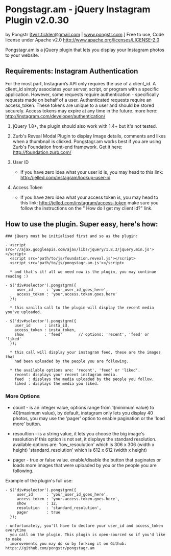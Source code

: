 Pongstagr.am - jQuery Instagram Plugin v2.0.30
==============================================
by Pongstr [twiz.tickler@gmail.com | www.pongstr.com ]
Free to use, Code license under Apache v2.0
http://www.apache.org/licenses/LICENSE-2.0

Pongstagr.am is a jQuery plugin that lets you display your Instagram photos to your website.

## Requirements: Instagram Authentication
For the most part, Instagram’s API only requires the use of a client_id. A client_id simply associates your server, script, or program with a specific application. However, some requests require authentication - specifically requests made on behalf of a user. Authenticated requests require an access_token. These tokens are unique to a user and should be stored securely. Access tokens may expire at any time in the future. more here: http://instagram.com/developer/authentication/
  
  1. jQuery 1.8+, the plugin should also work with 1.4+ but it's not tested.
  
  2. Zurb's Reveal Modal Plugin to display Image details, comments and likes when
     a thumbnail is clicked. Pongstagr.am works best if you are using Zurb's 
     Foundation front-end framework. Get it here: http://foundation.zurb.com/ 
  
  3. User ID
     - If you have zero idea what your user id is, you may head to this link:
       http://jelled.com/instagram/lookup-user-id 
  
  4. Access Token
     - If you have zero idea what your access token is, you may head to this
       link: http://jelled.com/instagram/access-token make sure you follow 
       the instructions on the " How do I get my client id?" link. 
       
  ## How to use the plugin. Super easy, here's how:
  
    ### jQuery must be initialised first and so as the plugin:
    
    - <script src='//ajax.googleapis.com/ajax/libs/jquery/1.8.3/jquery.min.js'></script>
      <script src='path/to/js/foundation.reveal.js'></script>
      <script src='path/to/js/pongstagr.am.js'></script>
      
      * and that's it! all we need now is the plugin, you may continue reading :)
  
    - $('div#selector').pongstgrm({
         user_id      : 'your_user_id_goes_here',
         access_token : 'your.access.token.goes.here'
      });
      
      * this vanilla call to the plugin will display the recent media you've uploaded.
      
    - $('div#selector').pongstgrm({
        user_id      : insta_id,
        access_token : insta_token,
        show         : 'feed'       // options: 'recent', 'feed' or  'liked'
      }); 
      
      * this call will display your instagram feed, these are the images that
        had been uploaded by the people you are following.
        
      * the available options are: 'recent', 'feed' or 'liked'.
        recent: displays your recent instagram media.
        feed  : displays the media uploaded by the people you follow.
        liked : displays the media you liked.
  
  ### More Options
  
  * count - is an integer value, options range from 1(minimum value) to 40(maximum value),
            by default, instagram only lets you display 40 photos, you may use the 'pager'
            option to enable pagination or the 'load more' button.
            
  * resoultion - is a string value, it lets you choose the big image's resolution 
                 if this option is not set, it displays the standard resolution. available options are: 
                 'low_resoulution' which is 306 x 306 (width x height)
                 'standard_resolution' which is 612 x 612 (width x height)
                 
  * pager - true or false value. enable/disable the button that paginates or loads
            more images that were uploaded by you or the people you are following.
            
  Example of the plugin's full use:
  
    - $('div#selector').pongstgrm({
         user_id      : 'your_user_id_goes_here',
         access_token : 'your.access.token.goes.here',
         show         : 12,
         resolution   : 'standard_resolution',
         pager        : true
      });
    
    - unfortunately, you'll have to declare your user_id and access_token everytime
      you call on the plugin. This plugin is open-sourced so if you'd like to make
      improvements you may do so by forking it on Github: https://github.com/pongstr/pongstagr.am